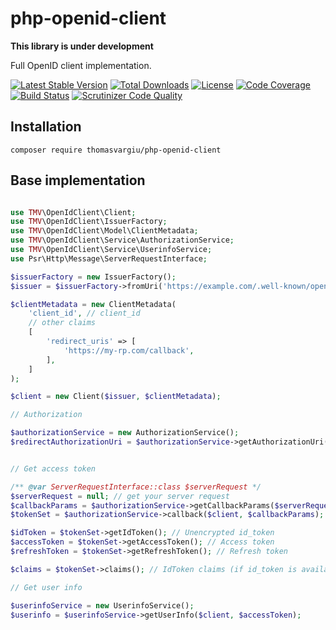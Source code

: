 # php-openid-client

**This library is under development**

Full OpenID client implementation.


[![Latest Stable Version](https://poser.pugx.org/thomasvargiu/php-openid-client/v/stable)](https://packagist.org/packages/thomasvargiu/php-openid-client)
[![Total Downloads](https://poser.pugx.org/thomasvargiu/php-openid-client/downloads)](https://packagist.org/packages/thomasvargiu/php-openid-client)
[![License](https://poser.pugx.org/thomasvargiu/php-openid-client/license)](https://packagist.org/packages/thomasvargiu/php-openid-client)
[![Code Coverage](https://scrutinizer-ci.com/g/thomasvargiu/php-openid-client/badges/coverage.png?b=master)](https://scrutinizer-ci.com/g/thomasvargiu/php-openid-client/?branch=master)
[![Build Status](https://scrutinizer-ci.com/g/thomasvargiu/php-openid-client/badges/build.png?b=master)](https://scrutinizer-ci.com/g/thomasvargiu/php-openid-client/build-status/master)
[![Scrutinizer Code Quality](https://scrutinizer-ci.com/g/thomasvargiu/php-openid-client/badges/quality-score.png?b=master)](https://scrutinizer-ci.com/g/thomasvargiu/php-openid-client/?branch=master)

## Installation

```
composer require thomasvargiu/php-openid-client
```

## Base implementation

```php

use TMV\OpenIdClient\Client;
use TMV\OpenIdClient\IssuerFactory;
use TMV\OpenIdClient\Model\ClientMetadata;
use TMV\OpenIdClient\Service\AuthorizationService;
use TMV\OpenIdClient\Service\UserinfoService;
use Psr\Http\Message\ServerRequestInterface;

$issuerFactory = new IssuerFactory();
$issuer = $issuerFactory->fromUri('https://example.com/.well-known/openid-configuration');

$clientMetadata = new ClientMetadata(
    'client_id', // client_id
    // other claims
    [
        'redirect_uris' => [
            'https://my-rp.com/callback',    
        ],
    ]
);

$client = new Client($issuer, $clientMetadata);

// Authorization

$authorizationService = new AuthorizationService();
$redirectAuthorizationUri = $authorizationService->getAuthorizationUri($client);


// Get access token

/** @var ServerRequestInterface::class $serverRequest */
$serverRequest = null; // get your server request
$callbackParams = $authorizationService->getCallbackParams($serverRequest, $client);
$tokenSet = $authorizationService->callback($client, $callbackParams);

$idToken = $tokenSet->getIdToken(); // Unencrypted id_token
$accessToken = $tokenSet->getAccessToken(); // Access token
$refreshToken = $tokenSet->getRefreshToken(); // Refresh token

$claims = $tokenSet->claims(); // IdToken claims (if id_token is available)

// Get user info

$userinfoService = new UserinfoService();
$userinfo = $userinfoService->getUserInfo($client, $accessToken);

```